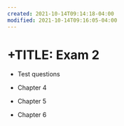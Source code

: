 ```yaml
---
created: 2021-10-14T09:14:18-04:00
modified: 2021-10-14T09:16:05-04:00
---
```


# +TITLE: Exam 2

* Test questions

* Chapter 4 
* Chapter 5
* Chapter 6
